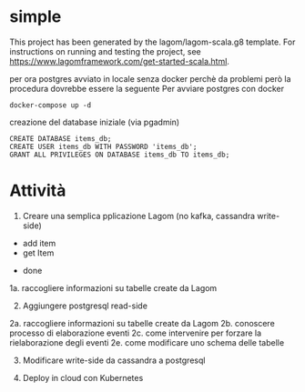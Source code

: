 # simple

This project has been generated by the lagom/lagom-scala.g8 template.
For instructions on running and testing the project, see https://www.lagomframework.com/get-started-scala.html.

per ora postgres avviato in locale senza docker perchè da problemi però la procedura dovrebbe essere la seguente
Per avviare postgres con docker

`docker-compose up -d`

creazione del database iniziale (via pgadmin)

```
CREATE DATABASE items_db;
CREATE USER items_db WITH PASSWORD 'items_db';
GRANT ALL PRIVILEGES ON DATABASE items_db TO items_db;
```

# Attività

1. Creare una semplica pplicazione Lagom (no kafka, cassandra write-side)
 - add item
 - get Item
* done

1a. raccogliere informazioni su tabelle create da Lagom

2. Aggiungere postgresql read-side

2a. raccogliere informazioni su tabelle create da Lagom
2b. conoscere processo di elaborazione eventi 
2c. come intervenire per forzare la rielaborazione degli eventi
2e. come modificare uno schema delle tabelle

3. Modificare write-side da cassandra a postgresql

4. Deploy in cloud con Kubernetes